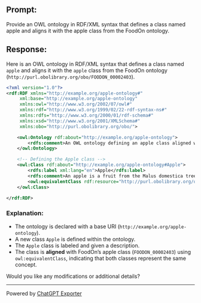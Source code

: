 ## Prompt:
Provide an OWL ontology in RDF/XML syntax that defines a class named apple and aligns it with the apple class from the FoodOn ontology.

## Response:
Here is an OWL ontology in RDF/XML syntax that defines a class named `apple` and aligns it with the `apple` class from the FoodOn ontology (`http://purl.obolibrary.org/obo/FOODON_00002403`).

```xml
<?xml version="1.0"?>
<rdf:RDF xmlns="http://example.org/apple-ontology#"
     xml:base="http://example.org/apple-ontology"
     xmlns:owl="http://www.w3.org/2002/07/owl#"
     xmlns:rdf="http://www.w3.org/1999/02/22-rdf-syntax-ns#"
     xmlns:rdfs="http://www.w3.org/2000/01/rdf-schema#"
     xmlns:xsd="http://www.w3.org/2001/XMLSchema#"
     xmlns:obo="http://purl.obolibrary.org/obo/">

    <owl:Ontology rdf:about="http://example.org/apple-ontology">
        <rdfs:comment>An OWL ontology defining an apple class aligned with FoodOn.</rdfs:comment>
    </owl:Ontology>

    <!-- Defining the Apple class -->
    <owl:Class rdf:about="http://example.org/apple-ontology#Apple">
        <rdfs:label xml:lang="en">Apple</rdfs:label>
        <rdfs:comment>An apple is a fruit from the Malus domestica tree.</rdfs:comment>
        <owl:equivalentClass rdf:resource="http://purl.obolibrary.org/obo/FOODON_00002403"/>
    </owl:Class>

</rdf:RDF>
```

### Explanation:

*   The ontology is declared with a base URI (`http://example.org/apple-ontology`).
*   A new class `Apple` is defined within the ontology.
*   The `Apple` class is labeled and given a description.
*   The class is **aligned** with FoodOn’s apple class (`FOODON_00002403`) using `owl:equivalentClass`, indicating that both classes represent the same concept.

Would you like any modifications or additional details?



---
Powered by [ChatGPT Exporter](https://www.chatgptexporter.com)